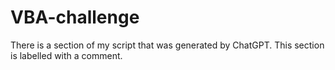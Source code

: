 # VBA-challenge
There is a section of my script that was generated by ChatGPT. This section is labelled with a comment. 